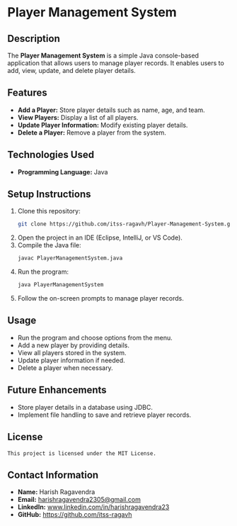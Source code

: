 # Player Management System

## Description
The **Player Management System** is a simple Java console-based application that allows users to manage player records. It enables users to add, view, update, and delete player details.

## Features
- **Add a Player:** Store player details such as name, age, and team.  
- **View Players:** Display a list of all players.  
- **Update Player Information:** Modify existing player details.  
- **Delete a Player:** Remove a player from the system.  

## Technologies Used
- **Programming Language:** Java  

## Setup Instructions
1. Clone this repository:  
   ```sh
   git clone https://github.com/itss-ragavh/Player-Management-System.git
2. Open the project in an IDE (Eclipse, IntelliJ, or VS Code).
3. Compile the Java file:
   ```sh
   javac PlayerManagementSystem.java
4. Run the program:
   ```sh
   java PlayerManagementSystem
5. Follow the on-screen prompts to manage player records.

## Usage
- Run the program and choose options from the menu.
- Add a new player by providing details.
- View all players stored in the system.
- Update player information if needed.
- Delete a player when necessary.

## Future Enhancements
- Store player details in a database using JDBC.
- Implement file handling to save and retrieve player records.

## License
```
This project is licensed under the MIT License.
```

## Contact Information

- **Name:** Harish Ragavendra
- **Email:** harishragavendra2305@gmail.com
- **LinkedIn:** www.linkedin.com/in/harishragavendra23
- **GitHub:** https://github.com/itss-ragavh
